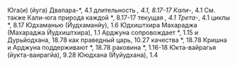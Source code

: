 Юга(и) (йуга)
	Двапара-*, 4.1
	длительность *, 4.1, 8.17-17
	Кали-*, 4.1
		См. также Кали-юга
	природа каждой *, 8.17-17
	текущая *, 4.1
	Трета-*, 4.1
	циклы *, 8.17
Юдхаманью (Йудхаманйу), 1.6
Юдхиштхира
	Махараджа (Махараджа Йудхиштхира), 1.1
		Арджуна сопровождает *, 1.15
		и Дурьйодхана, 18.78
		как праведный царь, 10.27
		качества *, 18.78
		Кришна и Арджуна поддерживают *, 18.78
		раковина *, 1.16-18
Юкта-вайрагья (йукта-ваирагйа), 9.28
Ююдхана (Йуйудхана), 1.4